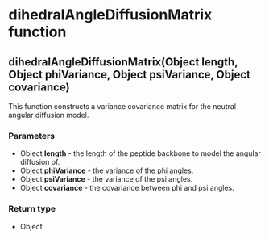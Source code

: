 dihedralAngleDiffusionMatrix function
=====================================
dihedralAngleDiffusionMatrix(Object **length**, Object **phiVariance**, Object **psiVariance**, Object **covariance**)
----------------------------------------------------------------------------------------------------------------------

This function constructs a variance covariance matrix for the neutral angular diffusion model.

### Parameters

- Object **length** - the length of the peptide backbone to model the angular diffusion of.
- Object **phiVariance** - the variance of the phi angles.
- Object **psiVariance** - the variance of the psi angles.
- Object **covariance** - the covariance between phi and psi angles.

### Return type

- Object



